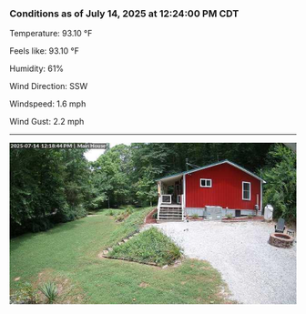### Conditions as of July 14, 2025 at 12:24:00 PM CDT 

Temperature: 93.10 &deg;F

Feels like: 93.10 &deg;F

Humidity: 61%

Wind Direction: SSW

Windspeed: 1.6 mph

Wind Gust: 2.2 mph

---

<img src="./images/latest.jpeg"/>

